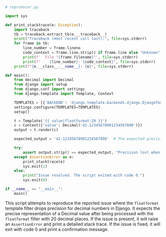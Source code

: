 ```python
# reproducer.py

import sys

def print_stacktrace(e: Exception):
    import traceback
    tb = traceback.extract_tb(e.__traceback__)
    print("Traceback (most recent call last):", file=sys.stderr)
    for frame in tb:
        line_number = frame.lineno
        code_context = frame.line.strip() if frame.line else "Unknown"
        print(f'  File "{frame.filename}"', file=sys.stderr)
        print(f"    {line_number}: {code_context}", file=sys.stderr)
    print(f"{e.__class__.__name__}: {e}", file=sys.stderr)

def main():
    from decimal import Decimal
    from django import setup
    from django.conf import settings
    from django.template import Template, Context

    TEMPLATES = [{'BACKEND': 'django.template.backends.django.DjangoTemplates'}]
    settings.configure(TEMPLATES=TEMPLATES)
    setup()

    t = Template('{{ value|floatformat:20 }}')
    c = Context({'value': Decimal('42.12345678901234567890')})
    output = t.render(c)

    expected_output = '42.12345678901234567890'  # The expected precision after fixing the issue

    try:
        assert output.strip() == expected_output, "Precision lost when using floatformat with Decimals"
    except AssertionError as e:
        print_stacktrace(e)
        sys.exit(1)
    else:
        print("Issue resolved. The script exited with code 0.")
        sys.exit(0)

if __name__ == "__main__":
    main()
```

This script attempts to reproduce the reported issue where the `floatformat` template filter drops precision for decimal numbers in Django. It expects the precise representation of a Decimal value after being processed with the `floatformat` filter with 20 decimal places. If the issue is present, it will raise an `AssertionError` and print a detailed stack trace. If the issue is fixed, it will exit with code 0 and print a confirmation message.